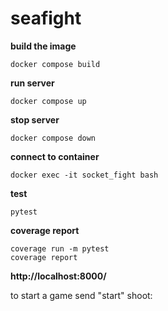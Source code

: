 # seafight

<strong>build the image</strong>
```
docker compose build
```

<strong>run server</strong>
```
docker compose up
```

<strong>stop server</strong>
```
docker compose down
```

<strong>connect to container</strong>
```
docker exec -it socket_fight bash

```
<strong>test</strong>
```
pytest

```
<strong>coverage report</strong>
```
coverage run -m pytest
coverage report
```

<strong>http://localhost:8000/</strong>

to start a game send "start"
shoot: <letter> <number>
